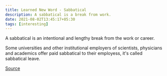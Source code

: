 ```yaml
---
title: Learned New Word - Sabbatical
description: A sabbatical is a break from work.
date: 2021-08-02T13:45:17+05:30
tags: [interesting]
---
```


A sabbatical is an intentional and lengthy break from the work or career.

Some universities and other institutional employers of scientists, physicians and academics offer paid sabbatical to their employess, it's called sabbatical leave.

[Source](https://en.wikipedia.org/wiki/Sabbatical)
